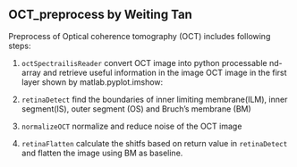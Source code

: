 ## OCT_preprocess by Weiting Tan
Preprocess of Optical coherence tomography (OCT) includes following steps:
1. <code>octSpectrailisReader</code> convert OCT image into python processable nd-array and retrieve useful information in the image
OCT image in the first layer shown by matlab.pyplot.imshow:

2. <code>retinaDetect</code> find the boundaries of inner limiting membrane(ILM), inner segment(IS), outer segment (OS)
and Bruch’s membrane (BM)
3. <code>normalizeOCT</code> normalize and reduce noise of the OCT image
4. <code>retinaFlatten</code> calculate the shitfs based on return value in <code>retinaDetect</code> and flatten the image using
BM as baseline.

